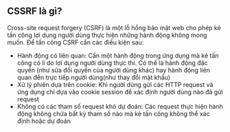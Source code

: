 ## CSSRF là gì? ##
Cross-site request forgery (CSRF) là một lỗ hổng bảo mật web cho phép kẻ tấn công lợi dụng người dùng thực hiện những hành động không mong muốn. Để tấn công CSRF cần các điều kiện sau:
- Hành động có liên quan: Cần một hành động trong ứng dụng mà kẻ tấn công có lí do lợi dụng người dùng thực thi. Có thể là hành động đặc quyền (như sửa đổi quyền của người dùng khác) hay hành động liên quan đến trực tiếp người dùng(như thay đổi mật khẩu)
- Xử lý phiên dựa trên cookie: Khi người dùng gửi các HTTP request và ứng dụng chỉ dựa vào cookie session để xác định người dùng nào đã gửi request
- Không có các tham số request khó dự đoán: Các request thực hiện hành động không chứa bất kỳ tham số nào mà kẻ tấn công không thể xác định hoặc dự đoán
